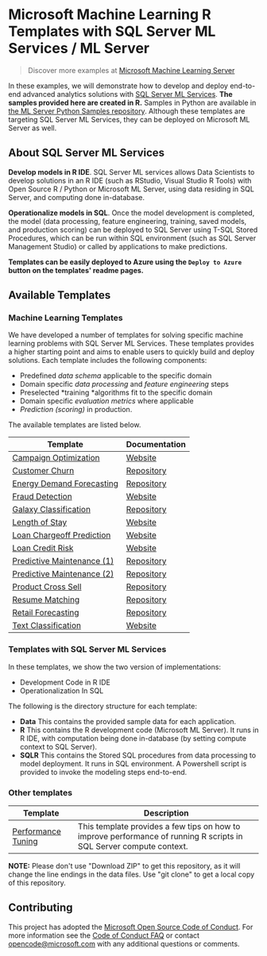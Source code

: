 # Microsoft Machine Learning R Templates with SQL Server ML Services / ML Server

> Discover more examples at [Microsoft Machine Learning Server](https://github.com/Microsoft/ML-Server)

In these examples, we will demonstrate how to develop and deploy end-to-end advanced analytics solutions with [SQL Server  ML Services](https://docs.microsoft.com/en-us/sql/advanced-analytics/what-is-sql-server-machine-learning). **The samples provided here are created in R.**
Samples in Python are available in [the ML Server Python Samples repository](https://github.com/Microsoft/ML-Server-Python-Samples).
Although these templates are targeting SQL Server ML Services, they can be deployed on Microsoft ML Server as well.


## About SQL Server ML Services

**Develop models in R IDE**. SQL Server ML services allows Data Scientists to develop solutions in an R IDE (such as RStudio, Visual Studio R Tools) with Open Source R / Python or Microsoft ML Server, using data residing in SQL Server, and computing done in-database. 

**Operationalize models in SQL**. Once the model development is completed, the model (data processing, feature engineering, training, saved models, and production scoring) can be deployed to SQL Server using T-SQL Stored Procedures, which can be run within SQL environment (such as SQL Server Management Studio) or called by applications to make predictions.

**Templates can be easily deployed to Azure using the `Deploy to Azure` button on the templates' readme pages.**

## Available Templates

### Machine Learning Templates
We have developed a number of templates for solving specific machine learning problems with SQL Server ML Services. These templates provides a higher starting point and aims to enable users to quickly build and deploy solutions. Each template includes the following components:

- Predefined *data schema* applicable to the specific domain
- Domain specific *data processing* and *feature engineering* steps
- Preselected *training *algorithms fit to the specific domain 
- Domain specific *evaluation metrics* where applicable
- *Prediction (scoring)* in production.  

The available templates are listed below.



| Template | Documentation |
| -------- | -------- |
|[Campaign Optimization](https://github.com/Microsoft/r-server-campaign-optimization)|[Website](https://microsoft.github.io/r-server-campaign-optimization/)|
|[Customer Churn](Churn)|[Repository](Churn)|
|[Energy Demand Forecasting](EnergyDemandForecasting)|[Repository](EnergyDemandForecasting)|
|[Fraud Detection](https://github.com/Microsoft/r-server-fraud-detection) |[Website](https://microsoft.github.io/r-server-fraud-detection/)|
|[Galaxy Classification](Galaxies)|[Repository](https://github.com/Microsoft/SQL-Server-R-Services-Samples/blob/master/Galaxies)|
|[Length of Stay](https://github.com/Microsoft/r-server-hospital-length-of-stay)|[Website](https://microsoft.github.io/r-server-hospital-length-of-stay/)|
|[Loan Chargeoff Prediction](https://github.com/Microsoft/r-server-loan-chargeoff)|[Website](https://microsoft.github.io//r-server-loan-chargeoff/)|
|[Loan Credit Risk](https://github.com/Microsoft/r-server-loan-credit-risk)|[Website](https://microsoft.github.io/r-server-loan-credit-risk/)|
|[Predictive Maintenance (1)](PredictiveMaintenance)|[Repository](PredictiveMaintenace)|
|[Predictive Maintenance (2)](PredictiveMaintenanceModelingGuide)|[Repository](PredictiveMaintenanceModelingGuide)|
|[Product Cross Sell](ProductCrossSell)|[Repository](ProductCrossSell)|
|[Resume Matching](SQLOptimizationTips-Resume-Matching)|[Repository](SQLOptimizationTips-Resume-Matching)|
|[Retail Forecasting](RetailForecasting)|[Repository](RetailForecasting)|
|[Text Classification](https://github.com/Microsoft/ml-server-text-classification)|[Website](https://microsoft.github.io/ml-server-text-classification/)|

### Templates with SQL Server ML Services
In these templates, we show the two version of implementations:
 
- Development Code in R IDE 
- Operationalization In SQL

The following is the directory structure for each template:

* **Data**    This contains the provided sample data for each application.
* **R**	      This contains the R development code (Microsoft ML Server). It runs in R IDE, with computation being done in-database (by setting compute context to SQL Server). 
* **SQLR**    This contains the Stored SQL procedures from data processing to model deployment. It runs in SQL environment. A Powershell script is provided to invoke the modeling steps end-to-end. 

### Other templates
| Template | Description |
| -------- | ----------- |
| [Performance Tuning](PerfTuning/README.md)| This template provides a few tips on how to improve performance of running R scripts in SQL Server compute context.|

**NOTE:** Please don't use "Download ZIP" to get this repository, as it will change the line endings in the data files. Use "git clone" to get a local copy of this repository. 

## Contributing
This project has adopted the [Microsoft Open Source Code of Conduct](https://opensource.microsoft.com/codeofconduct/). For more information see the [Code of Conduct FAQ](https://opensource.microsoft.com/codeofconduct/faq/) or contact [opencode@microsoft.com](mailto:opencode@microsoft.com) with any additional questions or comments.

